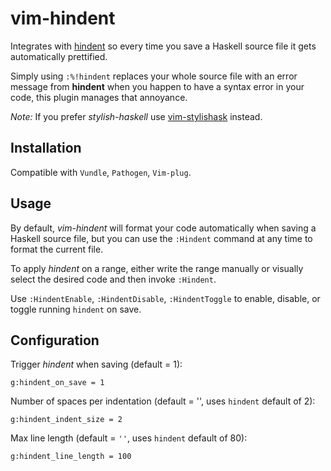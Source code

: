 # vim-hindent

Integrates with [hindent](https://github.com/chrisdone/hindent) so every time
you save a Haskell source file it gets automatically prettified.

Simply using `:%!hindent` replaces your whole source file with an error message
from **hindent** when you happen to have a syntax error in your code, this
plugin manages that annoyance.

*Note:* If you prefer *stylish-haskell* use
[vim-stylishask](https://github.com/alx741/vim-stylishask) instead.

## Installation

Compatible with `Vundle`, `Pathogen`, `Vim-plug`.


## Usage

By default, *vim-hindent* will format your code automatically when saving a
Haskell source file, but you can use the `:Hindent` command at any time to
format the current file.

To apply *hindent* on a range, either write the range manually or visually
select the desired code and then invoke `:Hindent`.

Use `:HindentEnable`, `:HindentDisable`, `:HindentToggle` to enable, disable, or
toggle running `hindent` on save.


## Configuration

Trigger *hindent* when saving (default = 1):

```vim
g:hindent_on_save = 1
```

Number of spaces per indentation (default = '', uses `hindent` default of 2):

```vim
g:hindent_indent_size = 2
```

Max line length (default = `''`, uses `hindent` default of 80):

```vim
g:hindent_line_length = 100
```
